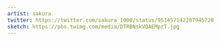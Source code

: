```yaml
---
artist: sakura
twitter: https://twitter.com/sakura_I000/status/951457142287945728
sketch: https://pbs.twimg.com/media/DTRBNskVQAEMpzT.jpg
---
```

